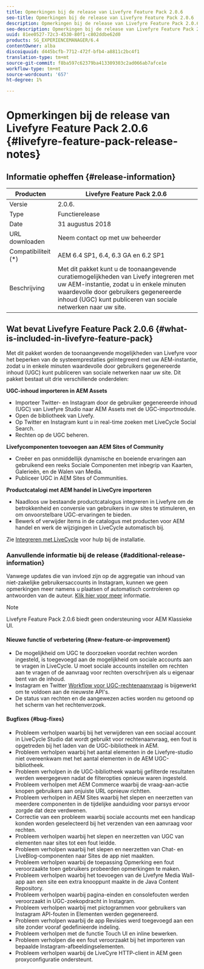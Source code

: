 ```yaml
---
title: Opmerkingen bij de release van Livefyre Feature Pack 2.0.6
seo-title: Opmerkingen bij de release van Livefyre Feature Pack 2.0.6
description: Opmerkingen bij de release van Livefyre Feature Pack 2.0.6
seo-description: Opmerkingen bij de release van Livefyre Feature Pack 2.0.6
uuid: 81ee0527-72c3-4530-80f1-c802ddbe62d0
products: SG_EXPERIENCEMANAGER/6.4
contentOwner: alba
discoiquuid: d445bcfb-7712-472f-bfb4-a8811c2bc4f1
translation-type: tm+mt
source-git-commit: f8ba597c62379ba413309303c2ad066ab7afce1e
workflow-type: tm+mt
source-wordcount: '657'
ht-degree: 1%

---
```



# Opmerkingen bij de release van Livefyre Feature Pack 2.0.6 {#livefyre-feature-pack-release-notes}

## Informatie opheffen {#release-information}

| Producten | Livefyre Feature Pack 2.0.6 |
|--- |--- |
| Versie | 2.0.6. |
| Type | Functierelease |
| Date | 31 augustus 2018 |
| URL downloaden | Neem contact op met uw beheerder |
| Compatibiliteit (*) | AEM 6.4 SP1, 6.4, 6.3 GA en 6.2 SP1 |
| Beschrijving | Met dit pakket kunt u de toonaangevende curatiemogelijkheden van Livefy integreren met uw AEM-instantie, zodat u in enkele minuten waardevolle door gebruikers gegenereerde inhoud (UGC) kunt publiceren van sociale netwerken naar uw site. |

## Wat bevat Livefyre Feature Pack 2.0.6 {#what-is-included-in-livefyre-feature-pack}

Met dit pakket worden de toonaangevende mogelijkheden van Livefyre voor het beperken van de systeemprestaties geïntegreerd met uw AEM-instantie, zodat u in enkele minuten waardevolle door gebruikers gegenereerde inhoud (UGC) kunt publiceren van sociale netwerken naar uw site. Dit pakket bestaat uit drie verschillende onderdelen:

**UGC-inhoud importeren in AEM Assets**

* Importeer Twitter- en Instagram door de gebruiker gegenereerde inhoud (UGC) van Livefyre Studio naar AEM Assets met de UGC-importmodule.
* Open de bibliotheek van Livefy.
* Op Twitter en Instagram kunt u in real-time zoeken met LiveCycle Social Search.
* Rechten op de UGC beheren.

**Livefycomponenten toevoegen aan AEM Sites of Community**

* Creëer en pas onmiddellijk dynamische en boeiende ervaringen aan gebruikend een reeks Sociale Componenten met inbegrip van Kaarten, Galerieën, en de Walen van Media.
* Publiceer UGC in AEM Sites of Communities.

**Productcatalogi met AEM handel in LiveCyre importeren**

* Naadloos uw bestaande productcatalogus integreren in Livefyre om de betrokkenheid en conversie van gebruikers in uw sites te stimuleren, en om onvoorstelbare UGC-ervaringen te bieden.
* Bewerk of verwijder items in de catalogus met producten voor AEM handel en werk de wijzigingen in LiveCycle automatisch bij.

Zie [Integreren met LiveCycle](https://docs.adobe.com/content/help/en/experience-manager-64/administering/integration/livefyre.html) voor hulp bij de installatie.

### Aanvullende informatie bij de release {#additional-release-information}

Vanwege updates die van invloed zijn op de aggregatie van inhoud van niet-zakelijke gebruikersaccounts in Instagram, kunnen we geen opmerkingen meer namens u plaatsen of automatisch controleren op antwoorden van de auteur. [Klik hier voor meer](https://developers.facebook.com/blog/post/2018/04/04/facebook-api-platform-product-changes/) informatie.

>[!NOTE]
>
>Livefyre Feature Pack 2.0.6 biedt geen ondersteuning voor AEM Klassieke UI.

#### Nieuwe functie of verbetering {#new-feature-or-improvement}

* De mogelijkheid om UGC te doorzoeken voordat rechten worden ingesteld, is toegevoegd aan de mogelijkheid om sociale accounts aan te vragen in LiveCycle. U moet sociale accounts instellen om rechten aan te vragen of de aanvraag voor rechten overschrijven als u eigenaar bent van de inhoud.
* Instagram en Twitter [Workflow voor UGC-rechtenaanvraag](https://docs.adobe.com/content/help/en/experience-manager-64/administering/integration/livefyre.html) is bijgewerkt om te voldoen aan de nieuwste API&#39;s.
* De status van rechten en de aangewezen acties worden nu getoond op het scherm van het rechtenverzoek.

#### Bugfixes {#bug-fixes}

* Probleem verholpen waarbij bij het verwijderen van een sociaal account in LiveCycle Studio dat wordt gebruikt voor rechtenaanvraag, een fout is opgetreden bij het laden van de UGC-bibliotheek in AEM.
* Probleem verholpen waarbij het aantal elementen in de Livefyre-studio niet overeenkwam met het aantal elementen in de AEM UGC-bibliotheek.
* Probleem verholpen in de UGC-bibliotheek waarbij gefilterde resultaten werden weergegeven nadat de filteropties opnieuw waren ingesteld.
* Probleem verholpen met AEM Commerce waarbij de vraag-aan-actie knopen gebruikers aan onjuiste URL opnieuw richtten.
* Probleem verholpen in AEM Sites waarbij het slepen en neerzetten van meerdere componenten in de tijdelijke aanduiding voor parsys ervoor zorgde dat deze verdwenen.
* Correctie van een probleem waarbij sociale accounts met een handicap konden worden geselecteerd bij het verzenden van een aanvraag voor rechten.
* Probleem verholpen waarbij het slepen en neerzetten van UGC van elementen naar sites tot een fout leidde.
* Probleem verholpen waarbij het slepen en neerzetten van Chat- en LiveBlog-componenten naar Sites de app niet maakten.
* Probleem verholpen waarbij de toepassing Opmerking een fout veroorzaakte toen gebruikers probeerden opmerkingen te maken.
* Probleem verholpen waarbij het toevoegen van de Livefyre Media Wall-app aan een site een extra knooppunt maakte in de Java Content Repository.
* Probleem verholpen waarbij pagina-einden en consolefouten werden veroorzaakt in UGC-zoekopdracht in Instagram.
* Probleem verholpen waarbij met pictogrammen voor gebruikers van Instagram API-fouten in Elementen werden gegenereerd.
* Probleem verholpen waarbij de app Revisies werd toegevoegd aan een site zonder vooraf gedefinieerde indeling.
* Probleem verholpen met de functie Touch UI en inline bewerken.
* Probleem verholpen die een fout veroorzaakt bij het importeren van bepaalde Instagram-afbeeldingselementen.
* Probleem verholpen waarbij de LiveCyre HTTP-client in AEM geen proxyconfiguratie ondersteunt.
